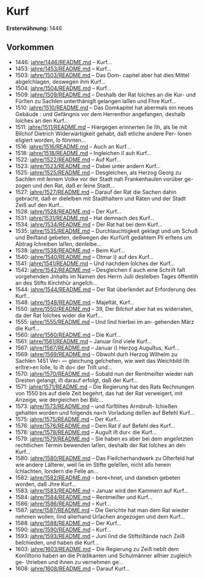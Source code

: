 # Kurf

**Ersterwähnung:** 1446

## Vorkommen
- 1446: [jahre/1446/README.md](../jahre/1446/README.md) – Kurf...
- 1453: [jahre/1453/README.md](../jahre/1453/README.md) – Kurf...
- 1503: [jahre/1503/README.md](../jahre/1503/README.md) – Das Dom-
capitel aber hat dies Mittel abgeſchlagen, deswegen ihm
Kurf...
- 1504: [jahre/1504/README.md](../jahre/1504/README.md) – Kurf...
- 1509: [jahre/1509/README.md](../jahre/1509/README.md) – Deshalb
der Rat ſolches an die Kur- und Fürſten zu Sachſen
unterthänigſt gelangen laſſen und Fhre Kurf...
- 1510: [jahre/1510/README.md](../jahre/1510/README.md) – Das Domkapitel hat abermals ein neues Gebäude :
und Gefängnis vor dem Herrenthor angefangen, deshalb
ſolches an den Kurf...
- 1511: [jahre/1511/README.md](../jahre/1511/README.md) – Hiergegen erinnerten ſie ſih, als ſie mit Biſchof
Dietrich Widerwärtigkeit gehabt, daß etliche andere Per-
ſonen eligiert worden, ſo fönnten...
- 1516: [jahre/1516/README.md](../jahre/1516/README.md) – Auch an Kurf...
- 1518: [jahre/1518/README.md](../jahre/1518/README.md) – Ingleichen iſ auh Kurf...
- 1522: [jahre/1522/README.md](../jahre/1522/README.md) – Auf Kurf...
- 1523: [jahre/1523/README.md](../jahre/1523/README.md) – Dabei unter
andern Kurf...
- 1525: [jahre/1525/README.md](../jahre/1525/README.md) – Desgleichen, als Herzog Georg zu Sachſen mit ſeinem
Volke vor der Stadt nah Frankenhauſen vorüber ge-
zogen und den Rat, daß er ſeine Stadt...
- 1527: [jahre/1527/README.md](../jahre/1527/README.md) – Darauf der Rat die Sachen dahin gebracht, daß er
dieſelben mit Stadthaltern und Räten und der Stadt
Zeiß auf den Kurf...
- 1528: [jahre/1528/README.md](../jahre/1528/README.md) – Der Kurf...
- 1531: [jahre/1531/README.md](../jahre/1531/README.md) – Hat demnach des Kurf...
- 1534: [jahre/1534/README.md](../jahre/1534/README.md) – Der Rat hat bei dem Kurf...
- 1535: [jahre/1535/README.md](../jahre/1535/README.md) – Durchlauchtigkeit geklagt und um Schuß und
Beiſtand gebeten, de8wegen der Kurfürſt gedahtem Pli
erſtens um Abtrag ſchreiben laſſen, denſelbe...
- 1538: [jahre/1538/README.md](../jahre/1538/README.md) – Beim Kurf...
- 1540: [jahre/1540/README.md](../jahre/1540/README.md) – Otmar i} auf des Kurf...
- 1541: [jahre/1541/README.md](../jahre/1541/README.md) – Und nachdem ſolches der Kurf...
- 1542: [jahre/1542/README.md](../jahre/1542/README.md) – Desgleichen iſ auch eine Schriſt faſt vorgehenden
Jnhalts im Namen des Herrn Julii desſelben Tages
öffentlih an des Stifts Kirchthür angeſch...
- 1544: [jahre/1544/README.md](../jahre/1544/README.md) – Der Rat überſendet auf Erforderung des Kurf...
- 1548: [jahre/1548/README.md](../jahre/1548/README.md) – Majeſtät, Kurf...
- 1550: [jahre/1550/README.md](../jahre/1550/README.md) – 39, Der Biſchof aber hat es widerraten, da der
Rat ſolches wider die Kurf...
- 1555: [jahre/1555/README.md](../jahre/1555/README.md) – Und ſind hierbei im an-
gehenden März die Kurf...
- 1560: [jahre/1560/README.md](../jahre/1560/README.md) – Die Kurf...
- 1561: [jahre/1561/README.md](../jahre/1561/README.md) – Januar ſind viele Kurf...
- 1567: [jahre/1567/README.md](../jahre/1567/README.md) – Januar i} Herzog Auguſtus, Kurf...
- 1569: [jahre/1569/README.md](../jahre/1569/README.md) – Obwohl durh Herzog Wilhelm zu Sachſen 1451 Ver-
— gleichung geſchehen, wie weit das Weichbild ſih erſtre>en
ſolle, ſo iſt do< der Triſt und...
- 1570: [jahre/1570/README.md](../jahre/1570/README.md) – Sobald nun der Rentmeiſter wieder nah
Dresten gelangt, iſt darauf erfolgt, daß der Kurf...
- 1571: [jahre/1571/README.md](../jahre/1571/README.md) – Die Regierung hat des Rats Rechnungen von 1550
bis auf dieſe Zeit begehrt, das hat der Rat verweigert,
mit Anzeige, wie dergleichen bei Biſc...
- 1573: [jahre/1573/README.md](../jahre/1573/README.md) – und fürſtlihes Armbruſt-
ſchießen gehalten worden und folgends na<h Vorladung
deſſen auf Befehl Kurf...
- 1575: [jahre/1575/README.md](../jahre/1575/README.md) – Der Kurf...
- 1576: [jahre/1576/README.md](../jahre/1576/README.md) – Dem Rat iſ auf Befehl des Kurf...
- 1578: [jahre/1578/README.md](../jahre/1578/README.md) – Auguſt iſt dur< die Kurf...
- 1579: [jahre/1579/README.md](../jahre/1579/README.md) – Sie haben es aber bei dem
angeſetzten rechtlichen Termin bewenden laſſen, deshalb der
Rat ſolches an den Kurf...
- 1580: [jahre/1580/README.md](../jahre/1580/README.md) – Das Fleiſcherhandwerk zu Oſterfeld hat wie andere
Läſterer, weil ſie im Stifte geſeſſen, nicht alſo herein
ſchlachten, ſondern die Felle an...
- 1582: [jahre/1582/README.md](../jahre/1582/README.md) – bere<hnet, und daneben gebeten worden,
daß Jhre Kurf...
- 1583: [jahre/1583/README.md](../jahre/1583/README.md) – Januar wird den Kammern auf Kurf...
- 1584: [jahre/1584/README.md](../jahre/1584/README.md) – Rentmeiſter und Kurf...
- 1586: [jahre/1586/README.md](../jahre/1586/README.md) – Kurf...
- 1587: [jahre/1587/README.md](../jahre/1587/README.md) – Die Gerichte hat man dem Rat wieder nehmen wollen,
ſind allerhand Urſachen angezogen und dem Kurf...
- 1588: [jahre/1588/README.md](../jahre/1588/README.md) – Der Kurf...
- 1590: [jahre/1590/README.md](../jahre/1590/README.md) – Kurf...
- 1593: [jahre/1593/README.md](../jahre/1593/README.md) – Juni ſind die Stifts\ſtände nach Zeiß beſchieden,
und haben die Kurf...
- 1603: [jahre/1603/README.md](../jahre/1603/README.md) – Die Regierung zu Zeiß nebſt dem Konſiſtorio haben
an die Prädikanten und Schulmänner allhier zugleich ge-
\hrieben und ihnen zu vernehmen ge...
- 1608: [jahre/1608/README.md](../jahre/1608/README.md) – Darauf Kurf...
